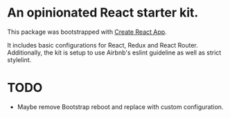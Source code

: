 # An opinionated React starter kit.
This package was bootstrapped with [Create React App](https://github.com/facebook/create-react-app).

It includes basic configurations for React, Redux and React Router.
Additionally, the kit is setup to use Airbnb's eslint guideline as well as strict stylelint.

# TODO
* Maybe remove Bootstrap reboot and replace with custom configuration.
